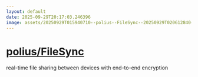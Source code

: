 ```yaml
---
layout: default
date: 2025-09-29T20:17:03.246396
image: assets/20250929T015940710--polius--FileSync--20250929T020612840--cropped.png
---
```


# [polius/FileSync](https://github.com/polius/FileSync)

real-time file sharing between devices with end-to-end encryption
